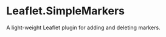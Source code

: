 Leaflet.SimpleMarkers
=====================

A light-weight Leaflet plugin for adding and deleting markers.
